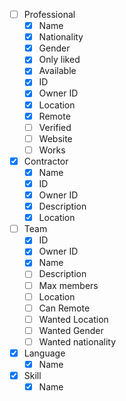 * [ ] Professional
    * [X] Name
    * [X] Nationality
    * [X] Gender
    * [X] Only liked
    * [X] Available
    * [X] ID
    * [X] Owner ID
    * [X] Location
    * [X] Remote
    * [ ] Verified
    * [ ] Website
    * [ ] Works
* [X] Contractor
    * [X] Name
    * [X] ID
    * [X] Owner ID
    * [X] Description
    * [X] Location
* [ ] Team
    * [X] ID
    * [X] Owner ID
    * [X] Name
    * [ ] Description
    * [ ] Max members
    * [ ] Location
    * [ ] Can Remote
    * [ ] Wanted Location
    * [ ] Wanted Gender
    * [ ] Wanted nationality
* [X] Language
    * [X] Name
* [X] Skill
    * [X] Name
